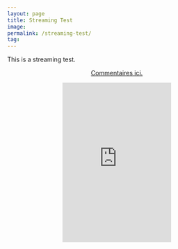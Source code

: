 ```yaml
---
layout: page
title: Streaming Test
image: 
permalink: /streaming-test/
tag: 
---
```


This is a streaming test.

<center>
<!-- Add a placeholder for the Twitch embed -->
<div id="twitch-embed"></div>

<!-- Load the Twitch embed script -->
<script src="https://embed.twitch.tv/embed/v1.js"></script>

<!-- Create a Twitch.Embed object that will render within the "twitch-embed" root element. -->
<script type="text/javascript">
  new Twitch.Embed("twitch-embed", {
    width: 1080,
    height: 480,
    channel: "eighthradio",
    // only needed if your site is also embedded on embed.example.com and othersite.example.com 
    // parent: ["embed.example.com", "othersite.example.com"]
  });
</script>

<center>
  
  
  <a href="https://www.facebook.com/sessionsmarteau/photos/a.849875078715403/1127260587643516/?type=3"> Commentaires ici.</a>  
  
  
  
  <iframe src="https://www.facebook.com/plugins/post.php?href=https%3A%2F%2Fwww.facebook.com%2Fsessionsmarteau%2Fphotos%2Fa.849875078715403%2F1127260587643516%2F%3Ftype%3D3&width=250" width="250" height="366" style="border:none;overflow:hidden" scrolling="no" frameborder="0" allowTransparency="true" allow="encrypted-media"></iframe>
